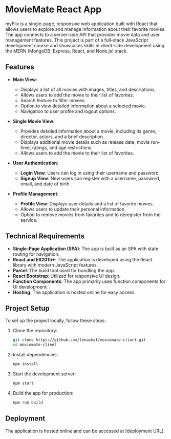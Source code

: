 # MovieMate React App

myFlix is a single-page, responsive web application built with React that allows users to explore and manage information about their favorite movies. The app connects to a server-side API that provides movie data and user management features. This project is part of a full-stack JavaScript development course and showcases skills in client-side development using the MERN (MongoDB, Express, React, and Node.js) stack.

## Features

- **Main View**: 
  - Displays a list of all movies with images, titles, and descriptions.
  - Allows users to add the movie to their list of favorites.
  - Search feature to filter movies.
  - Option to view detailed information about a selected movie.
  - Navigation to user profile and logout options.

- **Single Movie View**:
  - Provides detailed information about a movie, including its genre, director, actors, and a brief description.
  - Displays additional movie details such as release date, movie run-time, ratings, and age restrictions.
  - Allows users to add the movie to their list of favorites.

- **User Authentication**:
  - **Login View**: Users can log in using their username and password.
  - **Signup View**: New users can register with a username, password, email, and date of birth.

- **Profile Management**:
  - **Profile View**: Displays user details and a list of favorite movies.
  - Allows users to update their personal information.
  - Option to remove movies from favorites and to deregister from the service.

## Technical Requirements

- **Single-Page Application (SPA)**: The app is built as an SPA with state routing for navigation.
- **React and ES2015+**: The application is developed using the React library with modern JavaScript features.
- **Parcel**: The build tool used for bundling the app.
- **React Bootstrap**: Utilized for responsive UI design.
- **Function Components**: The app primarily uses function components for UI development.
- **Hosting**: The application is hosted online for easy access.

## Project Setup

To set up the project locally, follow these steps:

1. Clone the repository:
   ```bash
   git clone https://github.com/lenachat/moviemate-client.git
   cd moviemate-client
   ```

2. Install dependencies:
   ```bash
   npm install
   ```

3. Start the development server:
   ```bash
   npm start
   ```

4. Build the app for production:
   ```bash
   npm run build
   ```

## Deployment

The application is hosted online and can be accessed at [deployment URL].